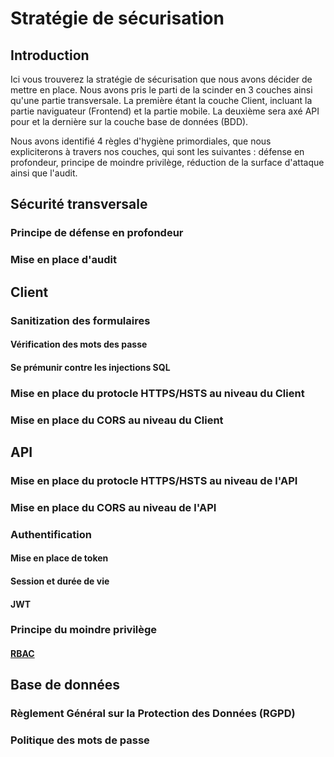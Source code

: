 <!-- # Introduction

Aujourd'hui, nous avons un défi ! Nous devons travailler sur l'aspect sécurité de notre application de suivi des calories. Pour ce faire, nous allons esquisser notre stratégie de sécurité ici et également répertorier les principales mesures de protection.

Cette application vise à aider toute personne souhaitant atteindre ses objectifs de condition physique.

# Les 3 Grands Axes

Les trois grands axes sur lesquels nous allons nous concentrer aujourd'hui sont :
- La protection des données personnelles.
- L’identification.
- La protection de la partie client.

# La Mise en Place

La mise en place de tous les éléments suivants respecte les bonnes pratiques ainsi que les recommandations relatives à la sécurité du guide ANSSI.

# La Protection des Données Personnelles

- Utiliser le principe de Moindre Privilège.
- HTTPS.
- CSP (permet de sécuriser les échanges avec l’API).
- Les précautions d’usage des bases de données de type IndexedDB.
- Ne pas stocker d’informations sensibles dans les cookies.
- La sauvegarde des données.
- Utilisation de tokens anti-CSRF.
- La journalisation.

# La Sécurité liée aux Mots de Passe

Nous allons dans un premier temps définir notre plan d’action dans la partie authentification et mots de passe, car c’est le premier élément auquel notre utilisateur sera confronté.

- Interdire l’accès après trop de tentatives échouées (8) de mots de passe pour contrer les attaques en ligne.
- Hacher le mot de passe et ajouter un salage pour contrer les attaques hors ligne.
- Utiliser des caractères spéciaux dans les mots de passe pour contrer les attaques par dictionnaire.
- Une Authentification Multifacteur.
- Utiliser un canal sécurisé comme un flux encapsulé pour un protocole TLS pour contrer les attaques par homme du milieu.
- Complexité et longueur minimale requises.
- Notifications d’activités suspectes.

# La Sécurité liée à l’Expérience Utilisateur

Dans cette partie, nous allons nous intéresser à la sécurité au moment où l’utilisateur interagit avec l’application.

- Défense en profondeur.
- Réduction de la surface d’attaque.
- HSTS (pour limiter les risques d’attaque 'man in the middle').
- SOP.
- CORS.
- Encodage des données au format JSON.
- Choisir une API selon sa méthode HTTP.
- Les solutions face aux vulnérabilités XSS.
- Utiliser la protection X-XSS.
- Préférer l'utilisation de l'API Fetch à XMLHttpRequest.
- Audit.

# La Description des Éléments

## Partie 1 :

### Principe de Moindre Privilège

Ce principe vise à n’octroyer aux éléments et acteurs du système que les permissions strictement nécessaires pour fonctionner, ceci afin de limiter le risque de vol, d’altération ou de destruction de données en cas de compromission d’un ou plusieurs éléments.

- À la conception de l’application, prévoir autant de rôles que de besoins d’accès aux données (lecture seule, écriture, etc.).
- Limiter les permissions d’accès aux Application Programming Interfaces (APIs) du navigateur pour une application web.
- Limiter les permissions de l’utilisateur applicatif sur le système de fichiers.

### HTTPS

La mise en place de HTTPS a pour objectif :

- De garantir, autant que possible, l’authenticité du site consulté.
- De garantir également l’intégrité et la confidentialité des données échangées en bloquant les attaques de type Man-In-The-Middle (écoute, interception ou modification des échanges à la volée par des tiers, à l’insu de l’utilisateur).

### CSP

Permet de définir une stratégie de contrôle des accès aux ressources atteignables d’un site web donné par l’application de restrictions sous forme de liste d’autorisations. La maîtrise de l’ensemble des ressources récupérées par un site web permet de réduire le risque d’apparition et l’exploitabilité de vulnérabilités XSS. La définition de la liste des ressources autorisées peut être effectuée en utilisant :

- L’en-tête HTTP dédié, Content-Security-Policy, dans la réponse HTTP.
- La balise équivalente, `<meta http-equiv="Content-Security-Policy">`, dans la réponse HTML.

### Les précautions d’usage des bases de données de type IndexedDB

#### Ne pas stocker des informations sensibles dans les bases de données IndexedDB.

Les bases de données IndexedDB ne doivent être utilisées que pour le stockage de données non sensibles et pour lesquelles la perte ou la divulgation sera sans conséquence, par exemple pour mettre en cache l’état d’une application web.

#### Proscrire l'usage de l'API Web SQL Database

Interdire l’usage de l’API Web SQL Database, désormais obsolète.

### La sauvegarde des données

- Définition de la fréquence de sauvegarde : Les sauvegardes des données sensibles nécessitent une sauvegarde plus fréquente que le reste.
- Choix de la méthode de sauvegarde : Nous aurons le choix entre plusieurs bonnes méthodes de sauvegarde comme la sauvegarde par incrémentation ou les sauvegardes différentielles.

### Utilisation de tokens anti-CSRF

Générez des jetons anti-CSRF (Cross-Site Request Forgery) uniques pour chaque formulaire et vérifiez-les côté serveur pour vous assurer que les requêtes proviennent bien du formulaire de votre site et non d'une source malveillante.

### Ne pas stocker d’informations sensibles dans les cookies

Dans le cadre de la défense en profondeur et à l’exception des jetons de session, il est recommandé de ne pas stocker des informations sensibles dans les cookies. Leur utilisation n’est souhaitable que pour le stockage temporaire d’informations de faible volume, pour lesquelles la perte ou la divulgation sera sans conséquence.

## Partie 3 :

### Défense en profondeur

Le principe général de défense en profondeur consiste à mettre en œuvre plusieurs mesures de protection indépendantes face à chaque menace envisagée. Il est plus facile d’appliquer ce principe si le système à sécuriser est composé d’unités distinctes, aux interactions bien définies et possédant leurs propres mécanismes de sécurité. La défense en profondeur demande que soient mises en œuvre les mesures de protection nécessaires et disponibles au niveau de chaque unité.

### Réduction de la surface d’attaque

La réduction de la surface d’attaque consiste à ne pas exposer des services, accès et autres points d’entrée s’ils ne sont pas indispensables. Ce principe appliqué au développement logiciel demande que soit limitée la présence de composants logiciels dont l’usage n’est pas strictement nécessaire.

### HSTS

Il est nécessaire de mettre en œuvre HSTS afin de limiter les risques d’attaque de type Man-In-The-Middle dus à des accès non sécurisés générés par les utilisateurs ou par un attaquant. La mise en œuvre de HSTS se fait par la transmission d’un en-tête HTTP lors de l’accès au site en HTTPS pour assurer son intégrité. Par défaut, la stratégie HSTS d’un site est enregistrée par le navigateur lorsqu’il est visité pour la première fois.

### SOP

L’objectif de la Same-Origin Policy est de fournir un cadre de contrôle des interactions possiblement effectuées par les éléments embarqués dans une page web. SOP est une contrainte implémentée par tous les navigateurs du marché. Cette contrainte ne signifie pas que toutes les ressources doivent provenir d’un même Origin, mais impose des restrictions dans la communication entre composants lorsque ceux-ci ont des Origins différentes.

### CORS

Il est parfois nécessaire de contourner la SOP (stratégie de sécurité par défaut du navigateur) afin de permettre l’appel de ressources en dehors de l’Origin telles que peuvent en fournir des services web tiers de météo ou d’actualités par exemple. La méthode utilisée dans ce cas est nommée Cross-Origin Resource Sharing. Cette méthode est normalisée et vient en remplacement de plusieurs autres techniques jusqu’alors utilisées mais considérées comme dangereuses et limitées telles que la proxyfication ou l’utilisation de JSON with Padding. Il s’agit de l’interface structurée de programmation pour les documents.

CORS est un standard qui permet la définition explicite d’un contrat entre le serveur web et le navigateur qui spécifie les conditions d’acceptation d’échanges Cross-Origin. La négociation de ce contrat a lieu par l’intermédiaire d’en-têtes HTTP.

### Encodage des réponses XMLHttpRequest

Le contenu d’une réponse de requête XHR doit être formaté par le serveur sous un format de données non exécutable par le client (ex. : JSON). Placer un contenu HTML dans une réponse XMLHttpRequest sous-entend une utilisation de la méthode JavaScript `innerHTML` pour inclure ce fragment dans la page courante. Cette pratique permet l’injection de code JavaScript.

### Choisir une API selon sa méthode HTTP

Il est recommandé de vérifier que le niveau de confidentialité de la donnée manipulée est compatible avec la méthode HTTP proposée par l’API. Dans le cas contraire, il est recommandé de ne pas utiliser l’API proposée et de demander son évolution à son concepteur.

- Utiliser XHR avec la méthode GET sous certaines conditions : La méthode GET véhicule les données des formulaires directement dans l’URL, cette dernière est conservée dans l’historique du navigateur, dans les journaux (logs) des serveurs d’applications, mais aussi dans ceux de tous les proxies d’interception, reverse-proxies ou autres points de terminaison TLS traversés par la requête. En outre, les réponses à ce type de requêtes sont sujettes à la mise en cache par les équipements. L’usage de la méthode GET n’est donc pas adapté à toutes les situations.
- Utiliser XHR avec la méthode POST : Il est recommandé d’utiliser la méthode POST pour -->

# Stratégie de sécurisation

## Introduction 

Ici vous trouverez la stratégie de sécurisation que nous avons décider de mettre en place. Nous avons pris le parti de la scinder en 3 couches ainsi qu'une partie transversale. La première étant la couche Client, incluant la partie naviguateur (Frontend) et la partie mobile. La deuxième sera axé API pour et la dernière sur la couche base de données (BDD).

Nous avons identifié 4 règles d'hygiène primordiales, que nous expliciterons à travers nos couches, qui sont les suivantes : défense en profondeur, principe de moindre privilège, réduction de la surface d'attaque ainsi que l'audit.

## Sécurité transversale 

### Principe de défense en profondeur

### Mise en place d'audit

## Client 

### Sanitization des formulaires

#### Vérification des mots des passe

#### Se prémunir contre les injections SQL 

### Mise en place du protocle HTTPS/HSTS au niveau du Client

### Mise en place du CORS au niveau du Client

## API 

### Mise en place du protocle HTTPS/HSTS au niveau de l'API

### Mise en place du CORS au niveau de l'API

### Authentification

#### Mise en place de token

#### Session et durée de vie

#### JWT 

### Principe du moindre privilège

#### [RBAC](./rbac.md)

## Base de données 

### Règlement Général sur la Protection des Données (RGPD)

### Politique des mots de passe




